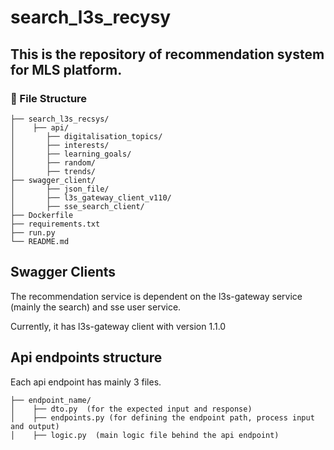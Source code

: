 # search_l3s_recysy


## This is the repository of recommendation system for MLS platform.

### :file_folder: File Structure

```
├── search_l3s_recsys/
│    ├── api/
│       ├── digitalisation_topics/
│       ├── interests/
│       ├── learning_goals/
│       ├── random/
│       ├── trends/
├── swagger_client/
│       ├── json_file/
│       ├── l3s_gateway_client_v110/
│       ├── sse_search_client/
├── Dockerfile
├── requirements.txt
├── run.py
└── README.md
```

## Swagger Clients
The recommendation service is dependent on the l3s-gateway service (mainly the search) and sse user service.

Currently, it has l3s-gateway client with version 1.1.0 

## Api endpoints structure
Each api endpoint has mainly 3 files. 
```
├── endpoint_name/
│    ├── dto.py  (for the expected input and response)
│    ├── endpoints.py (for defining the endpoint path, process input and output)
│    ├── logic.py  (main logic file behind the api endpoint)
```


